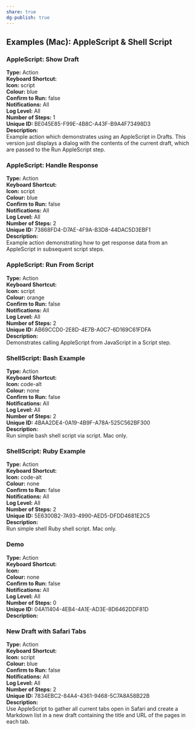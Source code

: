 ```yaml
---
share: true
dg-publish: true
---
```

## Examples (Mac): AppleScript & Shell Script

### AppleScript: Show Draft
**Type:** Action  
**Keyboard Shortcut:**   
**Icon:** script  
**Colour:** blue  
**Confirm to Run:** false  
**Notifications:** All  
**Log Level:** All  
**Number of Steps:** 1  
**Unique ID:** BE045E85-F99E-4B8C-A43F-B9A4F73498D3  
**Description:**  
Example action which demonstrates using an AppleScript in Drafts. This version just displays a dialog with the contents of the current draft, which are passed to the Run AppleScript step.


### AppleScript: Handle Response
**Type:** Action  
**Keyboard Shortcut:**   
**Icon:** script  
**Colour:** blue  
**Confirm to Run:** false  
**Notifications:** All  
**Log Level:** All  
**Number of Steps:** 2  
**Unique ID:** 73868FD4-D7AE-4F9A-B3D8-44DAC5D3EBF1  
**Description:**  
Example action demonstrating how to get response data from an AppleScript in subsequent script steps.


### AppleScript: Run From Script
**Type:** Action  
**Keyboard Shortcut:**   
**Icon:** script  
**Colour:** orange  
**Confirm to Run:** false  
**Notifications:** All  
**Log Level:** All  
**Number of Steps:** 2  
**Unique ID:** AB69CCD0-2E8D-4E7B-A0C7-6D169C61FDFA  
**Description:**  
Demonstrates calling AppleScript from JavaScript in a Script step.


### ShellScript: Bash Example
**Type:** Action  
**Keyboard Shortcut:**   
**Icon:** code-alt  
**Colour:** none  
**Confirm to Run:** false  
**Notifications:** All  
**Log Level:** All  
**Number of Steps:** 2  
**Unique ID:** 4BAA2DE4-0A19-4B9F-A78A-525C562BF300  
**Description:**  
Run simple bash shell script via script. Mac only.


### ShellScript: Ruby Example
**Type:** Action  
**Keyboard Shortcut:**   
**Icon:** code-alt  
**Colour:** none  
**Confirm to Run:** false  
**Notifications:** All  
**Log Level:** All  
**Number of Steps:** 2  
**Unique ID:** 5E6300B2-7A93-4990-AED5-DFDD4681E2C5  
**Description:**  
Run simple shell Ruby shell script. Mac only.


### Demo
**Type:** Action  
**Keyboard Shortcut:**   
**Icon:**   
**Colour:** none  
**Confirm to Run:** false  
**Notifications:** All  
**Log Level:** All  
**Number of Steps:** 0  
**Unique ID:** 04A11404-4EB4-4A1E-AD3E-8D6462DDF81D  
**Description:**  



### New Draft with Safari Tabs
**Type:** Action  
**Keyboard Shortcut:**   
**Icon:** script  
**Colour:** blue  
**Confirm to Run:** false  
**Notifications:** All  
**Log Level:** All  
**Number of Steps:** 2  
**Unique ID:** 7834EBC2-84A4-4361-9468-5C7A8A58B22B  
**Description:**  
Use AppleScript to gather all current tabs open in Safari and create a Markdown list in a new draft containing the title and URL of the pages in each tab.

